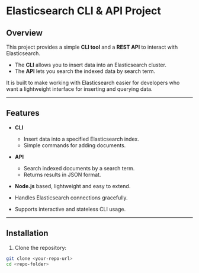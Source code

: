 # Elasticsearch CLI & API Project

## Overview

This project provides a simple **CLI tool** and a **REST API** to interact with Elasticsearch.  

- The **CLI** allows you to insert data into an Elasticsearch cluster.  
- The **API** lets you search the indexed data by search term.  

It is built to make working with Elasticsearch easier for developers who want a lightweight interface for inserting and querying data.  

---

## Features

- **CLI**
  - Insert data into a specified Elasticsearch index.
  - Simple commands for adding documents.  

- **API**
  - Search indexed documents by a search term.
  - Returns results in JSON format.

- **Node.js** based, lightweight and easy to extend.
- Handles Elasticsearch connections gracefully.
- Supports interactive and stateless CLI usage.

---

## Installation

1. Clone the repository:

```bash
git clone <your-repo-url>
cd <repo-folder>
